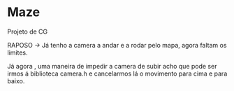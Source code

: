 # Maze
 Projeto de CG

RAPOSO -> Já tenho a camera a andar e a rodar pelo mapa, agora faltam os limites.

Já agora , uma maneira de impedir a camera de subir acho que pode ser irmos á biblioteca camera.h e cancelarmos lá o movimento para cima e para baixo. 
